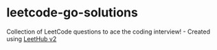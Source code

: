 # leetcode-go-solutions
Collection of LeetCode questions to ace the coding interview! - Created using [LeetHub v2](https://github.com/arunbhardwaj/LeetHub-2.0)

